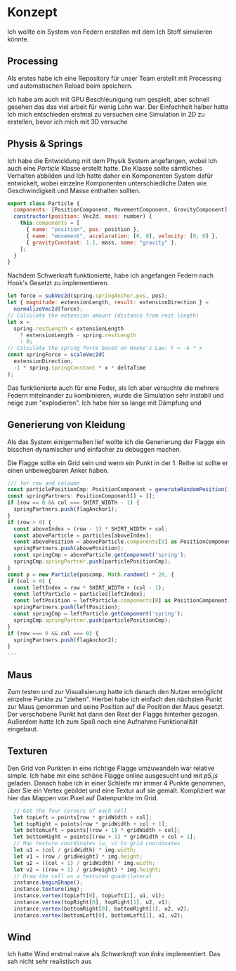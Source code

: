 # Konzept
Ich wollte ein System von Federn erstellen mit dem Ich Stoff simulieren könnte.

## Processing
Als erstes habe ich eine Repository für unser Team erstellt mit Processing und automatischen Reload beim speichern.

Ich habe am auch mit GPU Beschleunigung rum gespielt, aber schnell gesehen das das viel arbeit für wenig Lohn war.
Der Einfachheit halber hatte Ich mich entschieden erstmal zu versuchen eine Simulation in 2D zu erstellen, bevor ich mich mit 3D versuche
## Physis & Springs

Ich habe die Entwicklung mit dem Physik System angefangen, wobei Ich auch eine _Particle_  Klasse erstellt hatte. Die Klasse sollte sämtliches Verhalten abbilden und Ich hatte daher ein Komponenten System dafür entwickelt, wobei einzelne Komponenten unterschiedliche Daten wie Geschwindigkeit und Masse enthalten sollten.

```js
export class Particle {
  components: [PositionComponent, MovementComponent, GravityComponent];
  constructor(position: Vec2d, mass: number) {
    this.components = [
      { name: "position", pos: position },
      { name: "movement", accelaration: [0, 0], velocity: [0, 0] },
      { gravityConstant: 1.1, mass, name: "gravity" },
    ];
  }
}
```

Nachdem Schwerkraft funktionierte, habe ich angefangen Federn nach Hook's Gesetzt zu implementieren.

```js
let force = subVec2d(spring.springAnchor.pos, pos);
let { magnitude: extensionLength, result: extensionDirection } =
  normalizeVec2d(force);
// Calculate the extension amount (distance from rest length)
let x =
  spring.restLength < extensionLength
	? extensionLength - spring.restLength
	: 0;
// Calculate the spring force based on Hooke's Law: F = -k * x
const springForce = scaleVec2d(
  extensionDirection,
  -1 * spring.springConstant * x * deltaTime
);
```

Das funktionierte auch für eine Feder, als Ich aber versuchte die mehrere Federn miteinander zu kombinieren, wurde die Simulation sehr instabil und neige zum "explodieren".
Ich habe hier so lange mit Dämpfung und 
## Generierung von Kleidung
Als das System einigermaßen lief wollte ich die Generierung der Flagge ein bisschen dynamischer und einfacher zu debuggen machen.

Die Flagge sollte ein Grid sein und wenn ein Punkt in der 1. Reihe ist sollte er einen unbewegbaren Anker haben.
```js
/// for row and coloumn
const particlePositionCmp: PositionComponent = generateRandomPosition();
const springPartners: PositionComponent[] = [];
if (row == 0 && col === SHIRT_WIDTH - 1) {
  springPartners.push(flagAnchor1);
}
if (row > 0) {
  const aboveIndex = (row - 1) * SHIRT_WIDTH + col;
  const aboveParticle = particles[aboveIndex];
  const abovePosition = aboveParticle.components[0] as PositionComponent;
  springPartners.push(abovePosition);
  const springCmp = aboveParticle.getComponent('spring');
  springCmp.springPartner.push(particlePositionCmp);
}
const p = new Particle(poscomp, Math.random() * 20, {
if (col > 0) {
  const leftIndex = row * SHIRT_WIDTH + (col - 1);
  const leftParticle = particles[leftIndex];
  const leftPosition = leftParticle.components[0] as PositionComponent;
  springPartners.push(leftPosition);
  const springCmp = leftParticle.getComponent('spring');
  springCmp.springPartner.push(particlePositionCmp);
}
if (row === 0 && col === 0) {
  springPartners.push(flagAnchor2);
}
...
```


## Maus
Zum testen und zur Visualisierung hatte ich danach den Nutzer ermöglicht einzelne Punkte zu "ziehen". Hierbei habe ich einfach den nächsten Punkt zur Maus genommen und seine Position auf die Position der Maus gesetzt.
Der verschobene Punkt hat dann den Rest der Flagge hinterher gezogen.
Außerdem hatte Ich zum Spaß noch eine Aufnahme Funktionalität eingebaut.

## Texturen
Den Grid von Punkten in eine richtige Flagge umzuwandeln war relative simple.
Ich habe mir eine schöne Flagge online ausgesucht und mit _p5.js_ geladen.
Danach habe ich in einer Schleife mir immer 4 Punkte genommen, über Sie ein Vertex gebildet und eine Textur auf sie gemalt.
Kompliziert war hier das Mappen von Pixel auf Datenpunkte im Grid.

```js
  // Get the four corners of each cell
  let topLeft = points[row * gridWidth + col];
  let topRight = points[row * gridWidth + col + 1];
  let bottomLeft = points[(row + 1) * gridWidth + col];
  let bottomRight = points[(row + 1) * gridWidth + col + 1];
  // Map texture coordinates (u, v) to grid coordinates
  let u1 = (col / gridWidth) * img.width;
  let v1 = (row / gridHeight) * img.height;
  let u2 = ((col + 1) / gridWidth) * img.width;
  let v2 = ((row + 1) / gridHeight) * img.height;
  // Draw the cell as a textured quadrilateral
  instance.beginShape();
  instance.texture(img);
  instance.vertex(topLeft[0], topLeft[1], u1, v1);
  instance.vertex(topRight[0], topRight[1], u2, v1);
  instance.vertex(bottomRight[0], bottomRight[1], u2, v2);
  instance.vertex(bottomLeft[0], bottomLeft[1], u1, v2);
```


## Wind
Ich hatte Wind erstmal naive als _Schwerkraft von links_ implementiert. Das sah nicht sehr realistisch aus 